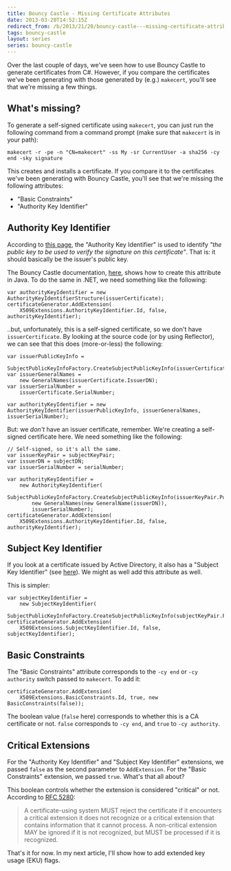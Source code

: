 ```yaml
---
title: Bouncy Castle - Missing Certificate Attributes
date: 2013-03-20T14:52:15Z
redirect_from: /b/2013/21/20/bouncy-castle---missing-certificate-attributes
tags: bouncy-castle
layout: series
series: bouncy-castle
---
```

Over the last couple of days, we've seen how to use Bouncy Castle to generate certificates from C#. However, if you compare the certificates we've been generating with those generated by (e.g.) `makecert`, you'll see that we're missing a few things.

What's missing?
--

To generate a self-signed certificate using `makecert`, you can just run the following command from a command prompt (make sure that `makecert` is in your path):

    makecert -r -pe -n "CN=makecert" -ss My -sr CurrentUser -a sha256 -cy end -sky signature

This creates and installs a certificate. If you compare it to the certificates we've been generating with Bouncy Castle, you'll see that we're missing the following attributes:

 * "Basic Constraints"
 * "Authority Key Identifier"

Authority Key Identifier
--

According to [this page](http://www.alvestrand.no/objectid/2.5.29.35.html), the "Authority Key Identifier" is used to identify *"the public key to be used to verify the signature on this certificate"*. That is: it should basically be the issuer's public key.

The Bouncy Castle documentation, [here](http://www.bouncycastle.org/wiki/display/JA1/X.509+Public+Key+Certificate+and+Certification+Request+Generation), shows how to create this attribute in Java. To do the same in .NET, we need something like the following:

	var authorityKeyIdentifier = new AuthorityKeyIdentifierStructure(issuerCertificate);
	certificateGenerator.AddExtension(
		X509Extensions.AuthorityKeyIdentifier.Id, false, authorityKeyIdentifier);

..but, unfortunately, this is a self-signed certificate, so we don't have `issuerCertificate`. By looking at the source code (or by using Reflector), we can see that this does (more-or-less) the following:

	var issuerPublicKeyInfo =
	    SubjectPublicKeyInfoFactory.CreateSubjectPublicKeyInfo(issuerCertificate.GetPublicKey());
	var issuerGeneralNames =
	    new GeneralNames(issuerCertificate.IssuerDN);
	var issuerSerialNumber =
	    issuerCertificate.SerialNumber;

	var authorityKeyIdentifier = new AuthorityKeyIdentifier(issuerPublicKeyInfo, issuerGeneralNames, issuerSerialNumber);

But: we *don't* have an issuer certificate, remember. We're creating a self-signed certificate here. We need something like the following:

	// Self-signed, so it's all the same.
	var issuerKeyPair = subjectKeyPair;
	var issuerDN = subjectDN;
	var issuerSerialNumber = serialNumber;

    var authorityKeyIdentifier =
        new AuthorityKeyIdentifier(
            SubjectPublicKeyInfoFactory.CreateSubjectPublicKeyInfo(issuerKeyPair.Public),
            new GeneralNames(new GeneralName(issuerDN)),
            issuerSerialNumber);
    certificateGenerator.AddExtension(
		X509Extensions.AuthorityKeyIdentifier.Id, false, authorityKeyIdentifier);

Subject Key Identifier
--

If you look at a certificate issued by Active Directory, it also has a "Subject Key Identifier" (see [here](http://www.alvestrand.no/objectid/2.5.29.14.html)). We might as well add this attribute as well.

This is simpler:

	var subjectKeyIdentifier =
	    new SubjectKeyIdentifier(
	        SubjectPublicKeyInfoFactory.CreateSubjectPublicKeyInfo(subjectKeyPair.Public));
	certificateGenerator.AddExtension(
	    X509Extensions.SubjectKeyIdentifier.Id, false, subjectKeyIdentifier);

Basic Constraints
--

The "Basic Constraints" attribute corresponds to the `-cy end` or `-cy authority` switch passed to `makecert`. To add it:

	certificateGenerator.AddExtension(
	    X509Extensions.BasicConstraints.Id, true, new BasicConstraints(false));

The boolean value (`false` here) corresponds to whether this is a CA certificate or not. `false` corresponds to `-cy end`, and `true` to `-cy authority`.

Critical Extensions
--

For the "Authority Key Identifier" and "Subject Key Identifier" extensions, we passed `false` as the second parameter to `AddExtension`. For the "Basic Constraints" extension, we passed `true`. What's that all about?

This boolean controls whether the extension is considered "critical" or not. According to [RFC 5280](http://tools.ietf.org/html/rfc5280#section-4.2):

> A certificate-using system MUST reject the certificate if it encounters a critical extension it does not recognize or a critical extension that contains information that it cannot process.  A non-critical extension MAY be ignored if it is not recognized, but MUST be processed if it is recognized.

That's it for now. In my next article, I'll show how to add extended key usage (EKU) flags.
